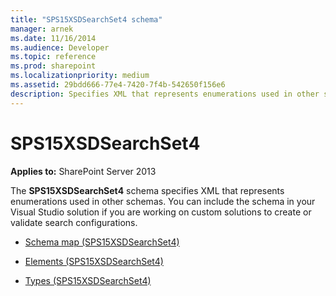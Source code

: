 ```yaml
---
title: "SPS15XSDSearchSet4 schema"
manager: arnek
ms.date: 11/16/2014
ms.audience: Developer
ms.topic: reference
ms.prod: sharepoint
ms.localizationpriority: medium
ms.assetid: 29bdd666-77e4-7420-7f4b-542650f156e6
description: Specifies XML that represents enumerations used in other schemas.
---
```


# SPS15XSDSearchSet4

**Applies to:** SharePoint Server 2013 
 
The **SPS15XSDSearchSet4** schema specifies XML that represents enumerations used in other schemas. You can include the schema in your Visual Studio solution if you are working on custom solutions to create or validate search configurations. 

- [Schema map (SPS15XSDSearchSet4)](schema-map-sps15xsdsearchset4.md)
    
- [Elements (SPS15XSDSearchSet4)](elements-sps15xsdsearchset4.md)
    
- [Types (SPS15XSDSearchSet4)](types-sps15xsdsearchset4.md)
    

